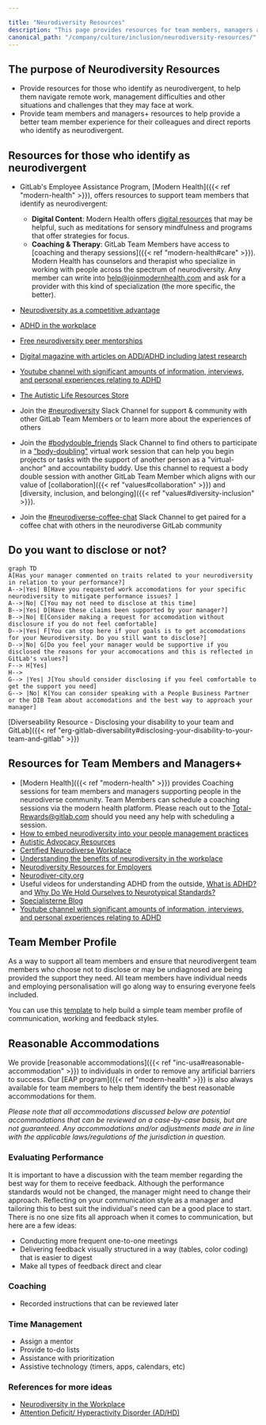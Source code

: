 ```yaml
---

title: "Neurodiversity Resources"
description: "This page provides resources for team members, managers and those who identify as neurodivergent"
canonical_path: "/company/culture/inclusion/neurodiversity-resources/"
---
```


## The purpose of Neurodiversity Resources

- Provide resources for those who identify as neurodivergent, to help them navigate remote work, management difficulties and other situations and challenges that they may face at work.
- Provide team members and managers+ resources to help provide a better team member experience for their colleagues and direct reports who identify as neurodivergent.

## Resources for those who identify as neurodivergent

- GitLab's Employee Assistance Program, [Modern Health]({{< ref "modern-health" >}}), offers resources to support team members that identify as neurodivergent:
    - **Digital Content**: Modern Health offers [digital resources](https://my.joinmodernhealth.com/resources) that may be helpful, such as meditations for sensory mindfulness and programs that offer strategies for focus.
    - **Coaching & Therapy**: GitLab Team Members have access to [coaching and therapy sessions]({{< ref "modern-health#care" >}}). Modern Health has counselors and therapist who specialize in working with people across the spectrum of neurodiversity. Any member can write into help@joinmodernhealth.com and ask for a provider with this kind of specialization (the more specific, the better).
- [Neurodiversity as a competitive advantage](https://hbr.org/2017/05/neurodiversity-as-a-competitive-advantage)
- [ADHD in the workplace](https://www.webmd.com/add-adhd/adhd-in-the-workplace)
- [Free neurodiversity peer mentorships](https://www.neurodiver-city.org/)
- [Digital magazine with articles on ADD/ADHD including latest research](https://www.additudemag.com/)
- [Youtube channel with significant amounts of information, interviews, and personal experiences relating to ADHD](https://www.youtube.com/c/HowtoADHD)

- [The Autistic Life Resources Store](https://www.theautistic.life/shop?Collection=Worksheets)
- Join the [#neurodiversity](https://gitlab.slack.com/archives/CQRDJ0TLN) Slack Channel for support & community with other GitLab Team Members or to learn more about the experiences of others
- Join the [#bodydouble_friends](https://gitlab.slack.com/archives/C03EX45QPGB) Slack Channel to find others to participate in a ["body-doubling"](https://healthyadhd.com/body-doubling-for-adhd/) virtual work session that can help you begin projects or tasks with the support of another person as a "virtual-anchor" and accountability buddy. Use this channel to request a body double session with another GitLab Team Member which aligns with our value of [collaboration]({{< ref "values#collaboration" >}}) and [diversity, inclusion, and belonging]({{< ref "values#diversity-inclusion" >}}).
- Join the [#neurodiverse-coffee-chat](https://gitlab.slack.com/archives/C01LPT0LGVC) Slack Channel to get paired for a coffee chat with others in the neurodiverse GitLab community

## Do you want to disclose or not?

```mermaid
graph TD
A[Has your manager commented on traits related to your neurodiversity in relation to your performance?]
A-->|Yes| B[Have you requested work accomodations for your specific neurodiversity to mitigate performance issues? ]
A-->|No| C[You may not need to disclose at this time]
B-->|Yes| D[Have these claims been supported by your manager?]
B-->|No| E[Consider making a request for accomodation without disclosure if you do not feel comfortable]
D-->|Yes| F[You can stop here if your goals is to get accomodations for your Neurodiversity. Do you still want to disclose?]
D-->|No| G[Do you feel your manager would be supportive if you disclosed the reasons for your accomocations and this is reflected in GitLab's values?]
F--> H[Yes]
H-->
G--> |Yes| J[You should consider disclosing if you feel comfortable to get the support you need]
G--> |No| K[You can consider speaking with a People Business Partner or the DIB Team about accomodations and the best way to approach your manager]
```

[Diverseability Resource - Disclosing your disability to your team and GitLab]({{< ref "erg-gitlab-diversability#disclosing-your-disability-to-your-team-and-gitlab" >}})

## Resources for Team Members and Managers+

- [Modern Health]({{< ref "modern-health" >}}) provides Coaching sessions for team members and managers supporting people in the neurodiverse community. Team Members can schedule a coaching sessions via the modern health platform. Please reach out to the Total-Rewards@gitlab.com should you need any help with scheduling a session.
- [How to embed neurodiversity into your people management practices](https://www.hrzone.com/perform/people/how-to-embed-neurodiversity-into-your-people-management-practices)
- [Autistic Advocacy Resources](https://autisticadvocacy.org/resources/accessibility/)
- [Certified Neurodiverse Workplace](https://ibcces.org/certified-neurodiverse-workplace/)
- [Understanding the benefits of neurodiversity in the workplace](https://www.hays.com.au/blog/insights/understanding-the-benefits-of-neurodiversity-in-the-workplace)
- [Neurodiversity Resources for Employers](https://www.neurodiversityhub.org/resources-for-employers)
- [Neurodiver-city.org](https://www.neurodiver-city.org/)
- Useful videos for understanding ADHD from the outside, [What is ADHD?](https://www.youtube.com/watch?v=xMWtGozn5jU) and [Why Do We Hold Ourselves to Neurotypical Standards?](https://www.youtube.com/watch?v=IMeCxDQZeqY)
- [Specialisterne Blog](https://www.us.specialisterne.com/category/blog/)
- [Youtube channel with significant amounts of information, interviews, and personal experiences relating to ADHD](https://www.youtube.com/c/HowtoADHD)

## Team Member Profile

As a way to support all team members and ensure that neurodivergent team members who choose not to disclose or may be undiagnosed are being provided the support they need. All team members have individual needs and employing personalisation will go along way to ensuring everyone feels included.

You can use this [template](https://gitlab.com/gitlab-com/people-group/dib-diversity-inclusion-and-belonging/diversity-and-inclusion/-/blob/master/.gitlab/issue_templates/Team-Member-Profile.md) to help build a simple team member profile of communication, working and feedback styles.

## Reasonable Accommodations

We provide [reasonable accommodations]({{< ref "inc-usa#reasonable-accommodation" >}}) to individuals in order to remove any artificial barriers to success.  Our [EAP program]({{< ref "modern-health" >}}) is also always available for team members to help them identify the best reasonable accommodations for them.

*Please note that all accommodations discussed below are potential accommodations that can be reviewed on a case-by-case basis, but are not guaranteed. Any accommodations and/or adjustments made are in line with the applicable laws/regulations of the jurisdiction in question.*

### Evaluating Performance

It is important to have a discussion with the team member regarding the best way for them to receive feedback.  Although the performance standards would not be changed, the manager might need to change their approach. Reflecting on your communication style as a manager and tailoring this to best suit the individual's need can be a good place to start. There is no one size fits all approach when it comes to communication, but here are a few ideas:

- Conducting more frequent one-to-one meetings
- Delivering feedback visually structured in a way (tables, color coding) that is easier to digest
- Make all types of feedback direct and clear

### Coaching

- Recorded instructions that can be reviewed later

### Time Management

 - Assign a mentor
 - Provide to-do lists
 - Assistance with prioritization
 - Assistive technology (timers, apps, calendars, etc)

### References for more ideas

- [Neurodiversity in the Workplace](https://askearn.org/topics/neurodiversity-in-the-workplace/#1557151728256-a74a15bb-64c5)
- [Attention Deficit/ Hyperactivity Disorder (AD/HD)](https://askjan.org/disabilities/Attention-Deficit-Hyperactivity-Disorder-AD-HD.cfm)
